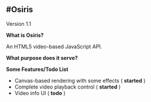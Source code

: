 #Osiris
---------------------------------
Version 1.1


**What is Osiris?**

An HTML5 video-based JavaScript API.

**What purpose does it serve?**


**Some Features/Todo List**
 - Canvas-based rendering with some effects ( **started** )
 - Complete video playback control ( **started** )
 - Video info UI ( **todo** )
